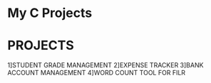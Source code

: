 # My C Projects
# PROJECTS
 1]STUDENT GRADE MANAGEMENT
 2]EXPENSE TRACKER
 3]BANK ACCOUNT MANAGEMENT
 4]WORD COUNT TOOL FOR FILR
